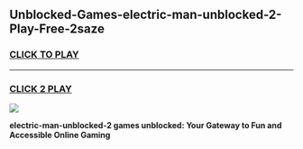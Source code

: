 
## Unblocked-Games-electric-man-unblocked-2-Play-Free-2saze
<h3>
<a href="https://premium76.site?title=electric-man-unblocked-2&ref=19M">CLICK TO PLAY</a></h3>
<hr>

<h3>
<a href="https://premium76.site?title=electric-man-unblocked-2&ref=19M">CLICK 2 PLAY</a>
  
</h3>

<a href="https://premium76.site?title=electric-man-unblocked-2&ref=19M"><img src="https://clearcache.store/games.png"></a>


**electric-man-unblocked-2 games unblocked: Your Gateway to Fun and Accessible Online Gaming**
